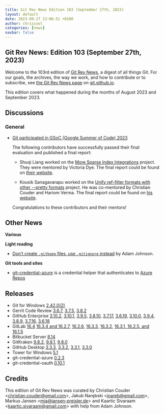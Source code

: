 ```yaml
---
title: Git Rev News Edition 103 (September 27th, 2023)
layout: default
date: 2023-09-27 12:06:51 +0100
author: chriscool
categories: [news]
navbar: false
---
```


## Git Rev News: Edition 103 (September 27th, 2023)

Welcome to the 103rd edition of [Git Rev News](https://git.github.io/rev_news/rev_news/),
a digest of all things Git. For our goals, the archives, the way we work, and how to contribute or to
subscribe, see [the Git Rev News page](https://git.github.io/rev_news/rev_news/) on [git.github.io](http://git.github.io).

This edition covers what happened during the months of August 2023 and September 2023.

## Discussions

### General

* [Git participated in GSoC (Google Summer of Code) 2023](https://summerofcode.withgoogle.com/programs/2023/organizations/git)

  The following contributors have successfully passed their final
  evaluation and published a final report:

  - Shuqi Liang worked on the
    [More Sparse Index Integrations](https://summerofcode.withgoogle.com/programs/2023/projects/Rkbc1Abe)
    project. They were mentored by Victoria Dye. The final
    report could be found on [their website](https://cheskaqiqi.github.io/2023/08/22/Final/).

  - Kousik Sanagavarapu worked on the
    [Unify ref-filter formats with other --pretty formats](https://summerofcode.withgoogle.com/programs/2023/projects/rck3kmq2)
    project. He was co-mentored by Christian Couder and Hariom Verma.
    The final report could be found on [his website](https://five-sh.github.io/2023/08/26/the-final-report).

  Congratulations to these contributors and their mentors!

<!---
### Reviews
-->

<!---
### Support
-->

<!---
## Developer Spotlight:
-->

## Other News

__Various__


__Light reading__

* [Don’t create `.gitkeep` files, use `.gitignore` instead](https://adamj.eu/tech/2023/09/18/git-dont-create-gitkeep/) by Adam Johnson.

<!---
__Easy watching__
-->

__Git tools and sites__

* [git-credential-azure](https://github.com/hickford/git-credential-azure) is a credential helper that authenticates to [Azure Repos](https://azure.microsoft.com/en-us/products/devops/repos)

## Releases

+ Git for Windows [2.42.0(2)](https://github.com/git-for-windows/git/releases/tag/v2.42.0.windows.2)
+ Gerrit Code Review [3.6.7](https://www.gerritcodereview.com/3.6.html#367),
[3.7.5](https://www.gerritcodereview.com/3.7.html#375),
[3.8.2](https://www.gerritcodereview.com/3.8.html#382)
+ GitHub Enterprise [3.10.2](https://help.github.com/enterprise-server@3.10/admin/release-notes#3.10.2),
[3.10.1](https://help.github.com/enterprise-server@3.10/admin/release-notes#3.10.1),
[3.9.5](https://help.github.com/enterprise-server@3.9/admin/release-notes#3.9.5),
[3.8.10](https://help.github.com/enterprise-server@3.8/admin/release-notes#3.8.10),
[3.7.17](https://help.github.com/enterprise-server@3.7/admin/release-notes#3.7.17),
[3.6.19](https://help.github.com/enterprise-server@3.6/admin/release-notes#3.6.19),
[3.10.0](https://help.github.com/enterprise-server@3.10/admin/release-notes#3.10.0),
[3.9.4](https://help.github.com/enterprise-server@3.9/admin/release-notes#3.9.4),
[3.8.9](https://help.github.com/enterprise-server@3.8/admin/release-notes#3.8.9),
[3.7.16](https://help.github.com/enterprise-server@3.7/admin/release-notes#3.7.16),
[3.6.18](https://help.github.com/enterprise-server@3.6/admin/release-notes#3.6.18)
+ GitLab [16.4](https://about.gitlab.com/releases/2023/09/22/gitlab-16-4-released/)
[16.3.4 and 16.2.7](https://about.gitlab.com/releases/2023/09/18/security-release-gitlab-16-3-4-released/),
[16.2.6](https://about.gitlab.com/releases/2023/09/12/gitlab-16-2-6-released/),
[16.3.3](https://about.gitlab.com/releases/2023/09/12/gitlab-16-3-3-released/),
[16.3.2](https://about.gitlab.com/releases/2023/09/05/gitlab-16-3-2-released/),
[16.3.1, 16.2.5, and 16.1.5](https://about.gitlab.com/releases/2023/08/31/security-release-gitlab-16-3-1-released/)
+ Bitbucket Server [8.14](https://confluence.atlassian.com/bitbucketserver/bitbucket-server-release-notes-872139866.html)
+ GitKraken [9.8.2](https://help.gitkraken.com/gitkraken-client/current/),
[9.8.1](https://help.gitkraken.com/gitkraken-client/current/),
[9.8.0](https://help.gitkraken.com/gitkraken-client/current/)
+ GitHub Desktop [3.3.3](https://desktop.github.com/release-notes/),
[3.3.2](https://desktop.github.com/release-notes/),
[3.3.1](https://desktop.github.com/release-notes/),
[3.3.0](https://desktop.github.com/release-notes/)
+ Tower for Windows [5.1](https://www.git-tower.com/release-notes/windows?show_tab=release-notes)
+ git-credential-azure [0.2.3](https://github.com/hickford/git-credential-azure/releases/tag/v0.2.3)
+ git-credential-oauth [0.10.1](https://github.com/hickford/git-credential-oauth/releases/tag/v0.10.1)

## Credits

This edition of Git Rev News was curated by
Christian Couder &lt;<christian.couder@gmail.com>&gt;,
Jakub Narębski &lt;<jnareb@gmail.com>&gt;,
Markus Jansen &lt;<mja@jansen-preisler.de>&gt; and
Kaartic Sivaraam &lt;<kaartic.sivaraam@gmail.com>&gt;
with help from Adam Johnson.
